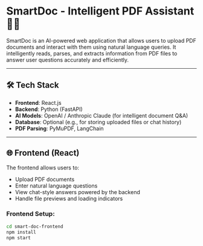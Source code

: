 # SmartDoc - Intelligent PDF Assistant 🤖📄

SmartDoc is an AI-powered web application that allows users to upload PDF documents and interact with them using natural language queries. It intelligently reads, parses, and extracts information from PDF files to answer user questions accurately and efficiently.

---

## 🛠️ Tech Stack

- **Frontend**: React.js
- **Backend**: Python (FastAPI)
- **AI Models**: OpenAI / Anthropic Claude (for intelligent document Q&A)
- **Database**: Optional (e.g., for storing uploaded files or chat history)
- **PDF Parsing**: PyMuPDF, LangChain

---

## 🌐 Frontend (React)

The frontend allows users to:

- Upload PDF documents
- Enter natural language questions
- View chat-style answers powered by the backend
- Handle file previews and loading indicators

### Frontend Setup:

```bash
cd smart-doc-frontend
npm install
npm start
